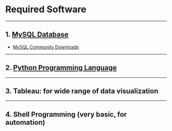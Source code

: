 # Required Software

------

## 1. [MySQL Database](https://www.mysql.com)

* [MySQL Community Downloads](https://dev.mysql.com/downloads/mysql/)

------

## 2. [Python Programming Language](https://www.python.org)

------

## 3. Tableau: for wide range of data visualization 

------

## 4. Shell Programming (very basic, for automation)
